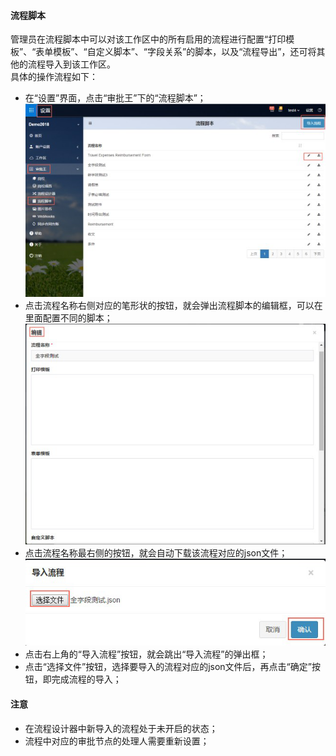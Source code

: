 #### 流程脚本
管理员在流程脚本中可以对该工作区中的所有启用的流程进行配置“打印模板”、“表单模板”、“自定义脚本”、“字段关系”的脚本，以及“流程导出”，还可将其他的流程导入到该工作区。<br>
具体的操作流程如下：
- 在“设置”界面，点击“审批王”下的“流程脚本”；
![](images/脚本1.png)
- 点击流程名称右侧对应的笔形状的按钮，就会弹出流程脚本的编辑框，可以在里面配置不同的脚本；
![](images/脚本2.png)
- 点击流程名称最右侧的按钮，就会自动下载该流程对应的json文件；
![](images/脚本3.png)
- 点击右上角的“导入流程”按钮，就会跳出“导入流程”的弹出框；
- 点击“选择文件”按钮，选择要导入的流程对应的json文件后，再点击“确定”按钮，即完成流程的导入；<br>
#### 注意
- 在流程设计器中新导入的流程处于未开启的状态；
- 流程中对应的审批节点的处理人需要重新设置；
